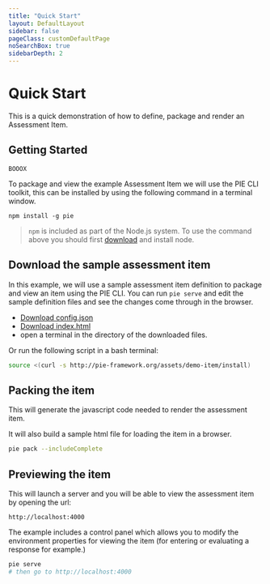 ```yaml
---
title: "Quick Start"
layout: DefaultLayout
sidebar: false
pageClass: customDefaultPage
noSearchBox: true
sidebarDepth: 2
---
```


# Quick Start

This is a quick demonstration of how to define, package and render an Assessment Item. 


## Getting Started

```
BOOOX
```

To package and view the example Assessment Item we will use the PIE CLI toolkit, this can be installed by using the following command in a terminal window.

```shell
npm install -g pie
```

> `npm` is included as part of the Node.js system. To use the command above you should first [download](http://nodejs.org/en/download/) and install node.

## Download the sample assessment item

In this example, we will use a sample assessment item definition to package and view an item using the PIE CLI. You can run `pie serve` and edit the sample definition files and see the changes come through in the browser.

* <a href="/assets/demo-item/config.json" download="config.json">Download config.json</a>
* <a href="/assets/demo-item/index.html" download="index.html">Download index.html</a>
* open a terminal in the directory of the downloaded files.

Or run the following script in a bash terminal:

```bash 
source <(curl -s http://pie-framework.org/assets/demo-item/install)
```

## Packing the item 

This will generate the javascript code needed to render the assessment item.

It will also build a sample html file for loading the item in a browser.


```bash
pie pack --includeComplete
```

## Previewing the item 

This will launch a server and you will be able to view the assessment item by opening the url:

`http://localhost:4000`

The example includes a control panel which allows you to modify the environment properties for viewing the item (for entering or evaluating a response for example.)


```bash
pie serve 
# then go to http://localhost:4000
```

